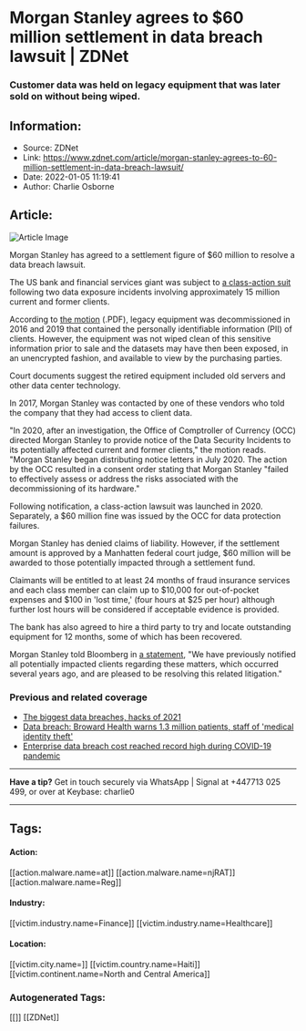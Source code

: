 # Morgan Stanley agrees to $60 million settlement in data breach lawsuit | ZDNet
### Customer data was held on legacy equipment that was later sold on without being wiped.

## Information:
+ Source: ZDNet
+ Link: https://www.zdnet.com/article/morgan-stanley-agrees-to-60-million-settlement-in-data-breach-lawsuit/
+ Date: 2022-01-05 11:19:41
+ Author: Charlie Osborne


## Article:
![Article Image](https://www.zdnet.com/a/img/resize/6e0534a0f626aeac15fb927a9746ae91f46f4aaa/2021/11/29/4c27368b-f84b-429c-9c33-36f42d991a12/data.png?width=770&height=578&fit=crop&auto=webp)

Morgan Stanley has agreed to a settlement figure of $60 million to resolve a data breach lawsuit. 


The US bank and financial services giant was subject to [a class-action suit](https://www.govinfosecurity.com/morgan-stanley-agrees-to-60-million-breach-settlement-a-18240) following two data exposure incidents involving approximately 15 million current and former clients. 

According to [the motion](https://d6jxgaftxvagq.cloudfront.net/Uploads/v/s/z/morganstanleybreachsettlement12.31.21_754269.pdf) (.PDF), legacy equipment was decommissioned in 2016 and 2019 that contained the personally identifiable information (PII) of clients. However, the equipment was not wiped clean of this sensitive information prior to sale and the datasets may have then been exposed, in an unencrypted fashion, and available to view by the purchasing parties.  

Court documents suggest the retired equipment included old servers and other data center technology.  

In 2017, Morgan Stanley was contacted by one of these vendors who told the company that they had access to client data.  

"In 2020, after an investigation, the Office of Comptroller of Currency (OCC) directed Morgan Stanley to provide notice of the Data Security Incidents to its potentially affected current and former clients," the motion reads. "Morgan Stanley began distributing notice letters in July 2020. The action by the OCC resulted in a consent order stating that Morgan Stanley "failed to effectively assess or address the risks associated with the decommissioning of its hardware." 

Following notification, a class-action lawsuit was launched in 2020. Separately, a $60 million fine was issued by the OCC for data protection failures. 






Morgan Stanley has denied claims of liability. However, if the settlement amount is approved by a Manhatten federal court judge, $60 million will be awarded to those potentially impacted through a settlement fund.  

Claimants will be entitled to at least 24 months of fraud insurance services and each class member can claim up to $10,000 for out-of-pocket expenses and $100 in 'lost time,' (four hours at $25 per hour) although further lost hours will be considered if acceptable evidence is provided. 

The bank has also agreed to hire a third party to try and locate outstanding equipment for 12 months, some of which has been recovered. 

Morgan Stanley told Bloomberg in [a statement](https://www.bloomberg.com/news/articles/2022-01-03/morgan-stanley-to-pay-60-million-to-settle-data-breach-claims), "We have previously notified all potentially impacted clients regarding these matters, which occurred several years ago, and are pleased to be resolving this related litigation." 

###  Previous and related coverage

* [The biggest data breaches, hacks of 2021](https://www.zdnet.com/article/the-biggest-data-breaches-of-2021/)
* [Data breach: Broward Health warns 1.3 million patients, staff of 'medical identity theft'](https://www.zdnet.com/article/broward-health-warns-1-3-million-patients-staff-of-medical-identity-theft-after-data-breach/)
* [Enterprise data breach cost reached record high during COVID-19 pandemic](https://www.zdnet.com/article/enterprise-data-breach-cost-reached-record-high-during-covid-19-pandemic/)



---

**Have a tip?** Get in touch securely via WhatsApp | Signal at +447713 025 499, or over at Keybase: charlie0



---





## Tags:

#### Action:
[[action.malware.name=at]] [[action.malware.name=njRAT]] [[action.malware.name=Reg]]

#### Industry:
[[victim.industry.name=Finance]] [[victim.industry.name=Healthcare]]

#### Location:
[[victim.city.name=]] [[victim.country.name=Haiti]] [[victim.continent.name=North and Central America]]

### Autogenerated Tags:
[[]] [[ZDNet]]

